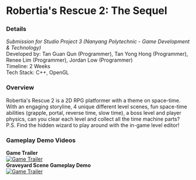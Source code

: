 # Robertia's Rescue 2: The Sequel
### Details
_Submission for Studio Project 3 (Nanyang Polytechnic - Game Development & Technology)_    
Developed by: Tan Guan Qun (Programmer), Tan Yong Hong (Programmer), Renee Lim (Programmer), Jordan Low (Programmer)     
Timeline: 2 Weeks    
Tech Stack: C++, OpenGL

### Overview
Robertia's Rescue 2 is a 2D RPG platformer with a theme on space-time.     
With an engaging storyline, 4 unique different level scenes, fun space-time abilities (grapple, portal, reverse time, slow time), a boss level and player physics, can you clear each level and collect all the time machine parts?     
P.S. Find the hidden wizard to play around with the in-game level editor!

### Gameplay Demo Videos
**Game Trailer**    
[![Game Trailer](https://img.youtube.com/vi/JlH28pY-oz4/0.jpg)](https://youtu.be/JlH28pY-oz4)    
**Graveyard Scene Gameplay Demo**    
[![Game Trailer](https://img.youtube.com/vi/F4GgGRKhlQk/0.jpg)](https://youtu.be/F4GgGRKhlQk)    



